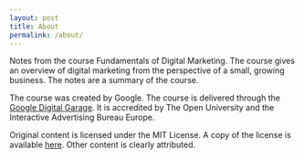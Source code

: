 ```yaml
---
layout: post
title: About
permalink: /about/
---
```


Notes from the course Fundamentals of Digital Marketing. The course 
gives an overview of digital marketing from the perspective of a small, 
growing business. The notes are a summary of the course.

The course was created by Google. The course is delivered through the 
[Google Digital Garage](https://learndigital.withgoogle.com/digitalgarage/course/digital-marketing). 
It is accredited by The Open University and the Interactive Advertising 
Bureau Europe.

Original content is licensed under the MIT License. A copy of the 
license is available [here](/LICENSE). Other content is clearly 
attributed.  
